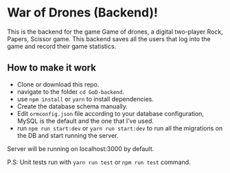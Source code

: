 # War of Drones (Backend)!

This is the backend for the game Game of drones, a digital two-player Rock, Papers, Scissor game. This backend saves all the users that log into the game and record their game statistics.

## How to make it work

- Clone or download this repo.
- navigate to the folder `cd GoD-backend`.
- use `npm install` or `yarn` to install dependencies.
- Create the database schema manually.
- Edit `ormconfig.json` file according to your database configuration, MySQL is the default and the one that I've used.
- run `npm run start:dev` or `yarn run start:dev` to run all the migrations on the DB and start running the server.

Server will be running on localhost:3000 by default.

P.S: Unit tests run with `yarn run test` or `npm run test` command.

